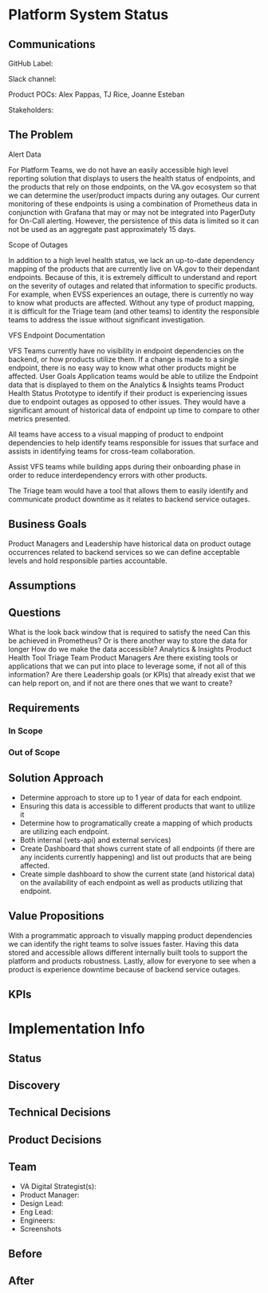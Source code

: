 # Platform System Status
## Communications
GitHub Label:

Slack channel:

Product POCs: Alex Pappas, TJ Rice, Joanne Esteban

Stakeholders:

## The Problem
Alert Data

For Platform Teams, we do not have an easily accessible high level reporting solution that displays to users the health status of endpoints, and the products that rely on those endpoints, on the VA.gov ecosystem so that we can determine the user/product impacts during any outages.  Our current monitoring of these endpoints is using a combination of Prometheus data in conjunction with Grafana that may or may not be integrated into PagerDuty for On-Call alerting.  However, the persistence of this data is limited so it can not be used as an aggregate past approximately 15 days.

Scope of Outages

In addition to a high level health status, we lack an up-to-date dependency mapping of the products that are currently live on VA.gov to their dependant endpoints.  Because of this, it is extremely difficult to understand and report on the severity of outages and related that information to specific products.  For example, when EVSS experiences an outage, there is currently no way to know what products are affected.  Without any type of product mapping, it is difficult for the Triage team (and other teams) to identity the responsible teams to address the issue without significant investigation.

VFS Endpoint Documentation 

VFS Teams currently have no visibility in endpoint dependencies on the backend, or how products utilize them.  If a change is made to a single endpoint, there is no easy way to know what other products might be affected.
User Goals
Application teams would be able to utilize the Endpoint data that is displayed to them on the Analytics & Insights teams Product Health Status Prototype to identify if their product is experiencing issues due to endpoint outages as opposed to other issues.  They would have a significant amount of historical data of endpoint up time to compare to other metrics presented.

All teams have access to a visual mapping of product to endpoint dependencies to help identify teams responsible for issues that surface and assists in identifying teams for cross-team collaboration.

Assist VFS teams while building apps during their onboarding phase in order to reduce interdependency errors with other products.

The Triage team would have a tool that allows them to easily identify and communicate product downtime as it relates to backend service outages.

## Business Goals

Product Managers and Leadership have historical data on product outage occurrences related to backend services so we can define acceptable levels and hold responsible parties accountable.

## Assumptions


## Questions
What is the look back window that is required to satisfy the need
Can this be achieved in Prometheus?  Or is there another way to store the data for longer
How do we make the data accessible?
Analytics & Insights Product Health Tool
Triage Team
Product Managers
Are there existing tools or applications that we can put into place to leverage some, if not all of this information?
Are there Leadership goals (or KPIs) that already exist that we can help report on, and if not are there ones that we want to create?
## Requirements
### In Scope
### Out of Scope
## Solution Approach
- Determine approach to store up to 1 year of data for each endpoint.
- Ensuring this data is accessible to different products that want to utilize it
- Determine how to programatically create a mapping of which products are utilizing each endpoint.
- Both internal (vets-api) and external services)
- Create Dashboard that shows current state of all endpoints (if there are any incidents currently happening) and list out products that are being affected.
- Create simple dashboard to show the current state (and historical data) on the availability of each endpoint as well as products utilizing that endpoint.
## Value Propositions
With a programmatic approach to visually mapping product dependencies we can identify the right teams to solve issues faster.  Having this data stored and accessible allows different internally built tools to support the platform and products robustness.  Lastly, allow for everyone to see when a product is experience downtime because of backend service outages.
## KPIs

# Implementation Info

## Status

## Discovery

## Technical Decisions

## Product Decisions

## Team
- VA Digital Strategist(s):
- Product Manager:
- Design Lead:
- Eng Lead:
- Engineers:
- Screenshots

## Before

## After

